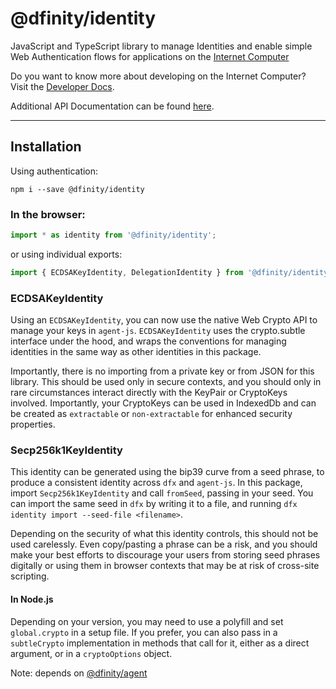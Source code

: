 # @dfinity/identity

JavaScript and TypeScript library to manage Identities and enable simple Web Authentication flows for applications on the [Internet Computer](https://dfinity.org/)

Do you want to know more about developing on the Internet Computer? Visit the [Developer Docs](https://internetcomputer.org/docs/home).

Additional API Documentation can be found [here](https://js.icp.build/core/libs/identity/api).

---

## Installation

Using authentication:

```shell
npm i --save @dfinity/identity
```

### In the browser:

```ts
import * as identity from '@dfinity/identity';
```

or using individual exports:

```ts
import { ECDSAKeyIdentity, DelegationIdentity } from '@dfinity/identity';
```

### ECDSAKeyIdentity

Using an `ECDSAKeyIdentity`, you can now use the native Web Crypto API to manage your keys in `agent-js`. `ECDSAKeyIdentity` uses the crypto.subtle interface under the hood, and wraps the conventions for managing identities in the same way as other identities in this package.

Importantly, there is no importing from a private key or from JSON for this library. This should be used only in secure contexts, and you should only in rare circumstances interact directly with the KeyPair or CryptoKeys involved. Importantly, your CryptoKeys can be used in IndexedDb and can be created as `extractable` or `non-extractable` for enhanced security properties.

### Secp256k1KeyIdentity

This identity can be generated using the bip39 curve from a seed phrase, to produce a consistent identity across `dfx` and `agent-js`. In this package, import `Secp256k1KeyIdentity` and call `fromSeed`, passing in your seed. You can import the same seed in `dfx` by writing it to a file, and running `dfx identity import --seed-file <filename>`.

Depending on the security of what this identity controls, this should not be used carelessly. Even copy/pasting a phrase can be a risk, and you should make your best efforts to discourage your users from storing seed phrases digitally or using them in browser contexts that may be at risk of cross-site scripting.

#### In Node.js

Depending on your version, you may need to use a polyfill and set `global.crypto` in a setup file. If you prefer, you can also pass in a `subtleCrypto` implementation in methods that call for it, either as a direct argument, or in a `cryptoOptions` object.

Note: depends on [@dfinity/agent](https://www.npmjs.com/package/@dfinity/agent)
